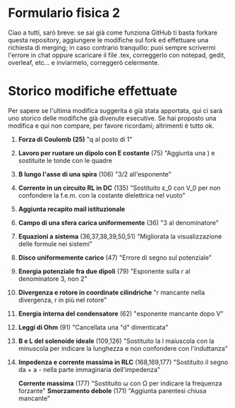 # Formulario fisica 2
Ciao a tutti, sarò breve:
se sai già come funziona GitHub ti basta forkare questa repository, aggiungere le modifiche sul fork ed effettuare una richiesta di merging;
in caso contrario tranquillo: puoi sempre scrivermi l'errore in chat oppure scaricare il file .tex, correggerlo con notepad, gedit, overleaf, etc... e inviarmelo, correggerò celermente. 

# Storico modifiche effettuate
Per sapere se l'ultima modifica suggerita è già stata apportata, qui ci sarà uno storico delle modifiche già divenute esecutive. Se hai proposto una modifica e qui non compare, per favore ricordami; altrimenti è tutto ok.
1) <b>Forza di Coulomb (25)</b> "q al posto di 1"
2) <b>Lavoro per ruotare un dipolo con E costante</b> (75) "Aggiunta una ) e sostituite le tonde con le quadre
3) <b>B lungo l'asse di una spira</b> (106) "3/2 all'esponente"
4) <b>Corrente in un circuito RL in DC</b> (135) "Sostituito ε_0 con V_0 per non confondere la f.e.m. con la costante dielettrica nel vuoto" 
5) <b>Aggiunta recapito mail istituzionale</b>
6) <b>Campo di una sfera carica uniformemente</b> (36) "3 al denominatore"
7) <b>Equazioni a sistema</b> (36,37,38,39,50,51) "Migliorata la visualizzazione delle formule nei sistemi"
8) <b>Disco uniformemente carico</b> (47) "Errore di segno sul potenziale"
9) <b>Energia potenziale fra due dipoli</b> (79) "Esponente sulla r al denominatore 3, non 2"
10) <b>Divergenza e rotore in coordinate cilindriche</b> "r mancante nella divergenza, r in più nel rotore"
11) <b>Energia interna del condensatore</b> (62) "esponente mancante dopo V"
12) <b>Leggi di Ohm</b> (91) "Cancellata una "d" dimenticata"
13) <b>B e L del solenoide ideale</b> (109,126) "Sostituito la l maiuscola con la minuscola per indicare la lunghezza e non confondere con l'induttanza"
14) <b>Impedenza e corrente massima in RLC</b> (168,169,177) "Sostituito il segno da + a - nella parte immaginaria dell'impedenza"
    
    <b>Corrente massima</b> (177) "Sostituito ω con Ω per indicare la frequenza forzante"
    <b>Smorzamento debole</b> (171) "Aggiunta parentesi chiusa mancante" 
